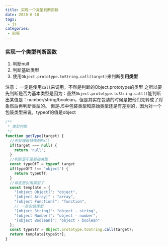 ```yaml
---
title: 实现一个类型判断函数
date: 2020-6-10
tags:
 - js
categories:
 - 前端
---
```




### 实现一个类型判断函数

1. 判断null
2. 判断基础类型
3. 使用`Object.prototype.toString.call(target)`来判断**引用类型**

注意： 一定是使用`call`来调用，不然是判断的Object.prototype的类型
之所以要先判断是否为基本类型是因为：虽然`Object.prototype.toString.call()`能判断出某值是：number/string/boolean，但是其实在包装的时候是把他们先转成了对象然后再判断类型的。 但是JS中包装类型和原始类型还是有差别的，因为对一个包装类型来说，typeof的值是object

```javascript
/**
 * 类型判断
 */
function getType(target) {
  //先处理最特殊的Null
  if(target === null) {
    return 'null';
  }
  //判断是不是基础类型
  const typeOfT = typeof target
  if(typeOfT !== 'object') {
    return typeOfT;
  }
  //肯定是引用类型了
  const template = {
    "[object Object]": "object",
    "[object Array]" : "array",
    "[object Function]": "function",
    // 一些包装类型
    "[object String]": "object - string",
    "[object Number]": "object - number",
    "[object Boolean]": "object - boolean"
  };
  const typeStr = Object.prototype.toString.call(target);
  return template[typeStr];
}
```

